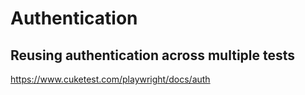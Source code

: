 # Authentication

## Reusing authentication across multiple tests

https://www.cuketest.com/playwright/docs/auth
